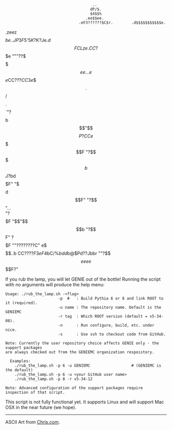                                           ..                               
                                         dP/$.                             
                                         $4$$%                             
                                       .ee$$ee.                            
                                    .eF3??????$C$r.        .d$$$$$$$$$$$e. 
 .zeez$$$$$be..                    JP3F$5'$5K$?K?Je$.     d$$$FCLze.CC?$$$e 
     """??$$$$$$$$ee..         .e$$$e$CC$???$$CC3e$$$$.  $$$/$$$$$$$$$.$$$$ 
            `"?$$$$$$$$$$$$$$$$$$$$$$$$$$$$$$$$$$$$$$$$b $$"$$$$P?CCe$$$$$F 
                 "?$$$$$$$$$$$$$$$$$$$$$$$$$$$$$$$$$$$$$b$$J?bd$$$$$$$$$F" 
                     "$$$$$$$$$$$$$$$$$$$$$$$$$$$$$$$$$$$$$d$$F"           
                        "?$$$$$$$$$$$$$$$$$$$$$$$$$$$$$$$$$$"...           
                            "?$$$$$$$$$$$$$$$$$$$$$$$$$F "$$"$$$$b         
                                "?$$$$$$$$$$$$$$$$$$F"     ?$$$$$F         
                                     ""????????C"                          
                                     e$$$$$$$$$$$$.                        
                                   .$b CC$????$$F3eF                       
                                 4$bC/%$bdd$b@$Pd??Jbbr                    
                                   ""?$$$$eeee$$$$F?"                      

If you rub the lamp, you will let GENIE out of the bottle! Running the script with 
no arguments will produce the help menu:

    Usage: ./rub_the_lamp.sh -<flag>
                           -p  #   : Build Pythia 6 or 8 and link ROOT to it (required).
                           -u name : The repository name. Default is the GENIEMC
                           -r tag  : Which ROOT version (default = v5-34-08).
                           -n      : Run configure, build, etc. under nice.
                           -s      : Use ssh to checkout code from GitHub.
     
    Note: Currently the user repository choice affects GENIE only - the support packages
    are always checked out from the GENIEMC organization respoistory.
     
      Examples:  
        ./rub_the_lamp.sh -p 6 -u GENIEMC                  # (GENIEMC is the default)
        ./rub_the_lamp.sh -p 6 -u <your GitHub user name> 
        ./rub_the_lamp.sh -p 8 -r v5-34-12
     
    Note: Advanced configuration of the support packages require inspection of that script.


This script is not fully functional yet. It supports Linux and will support Mac OSX
in the near future (we hope).

---
ASCII Art from [Chris.com](http://www.chris.com/ascii/index.php?art=movies/aladdin).

